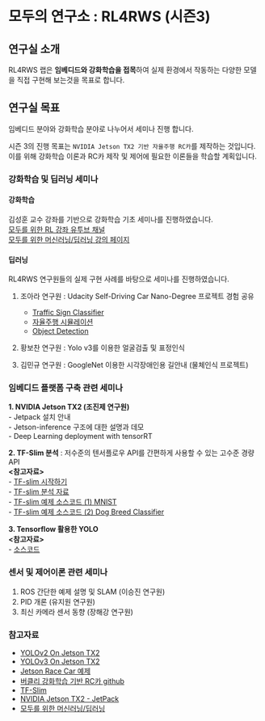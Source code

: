 # 모두의 연구소 : RL4RWS (시즌3)

## 연구실 소개
RL4RWS 랩은 **임베디드와 강화학습을 접목**하여 실제 환경에서 작동하는 다양한 모델을 직접 구현해 보는것을 목표로 합니다. 
 
## 연구실 목표
임베디드 분야와 강화학습 분야로 나누어서 세미나 진행 합니다.  

시즌 3의 진행 목표는 `NVIDIA Jetson TX2 기반 자율주행 RC카`를 제작하는 것입니다. 이를 위해 강화학습 이론과 RC카 제작 및 제어에 필요한 이론들을 학습할 계획입니다.   
 

### 강화학습 및 딥러닝 세미나 
#### 강화학습

김성훈 교수 강좌를 기반으로 강화학습 기초 세미나를 진행하였습니다.  
[모두를 위한 RL 강좌 유투브 채널](https://www.youtube.com/watch?v=dZ4vw6v3LcA&list=PLlMkM4tgfjnKsCWav-Z2F-MMFRx-2gMGG)  
[모두를 위한 머신러닝/딥러닝 강의 페이지](https://hunkim.github.io/ml/)  

#### 딥러닝
RL4RWS 연구원들의 실제 구현 사례를 바탕으로 세미나를 진행하였습니다.  
1. 조아라 연구원 : Udacity Self-Driving Car Nano-Degree 프로젝트 경험 공유  
    - [Traffic Sign Classifier](https://github.com/ahracho/CarND-Traffic-Sign-Classifier-Project)
    - [자율주행 시뮬레이션](https://github.com/ahracho/CarND-Behavioral-Cloning-P3) 
    - [Object Detection](https://github.com/ahracho/CarND-Vehicle-Detection)

2. 황보찬 연구원 : Yolo v3를 이용한 얼굴검출 및 표정인식  
3. 김민규 연구원 : GoogleNet 이용한 시각장애인용 길안내 (물체인식 프로젝트)   


### 임베디드 플랫폼 구축 관련 세미나
**1. NVIDIA Jetson TX2 (조진제 연구원)**   
    - Jetpack 설치 안내  
    - Jetson-inference 구조에 대한 설명과 데모  
    - Deep Learning deployment with tensorRT  

**2. TF-Slim 분석** : 저수준의 텐서플로우 API를 간편하게 사용할 수 있는 고수준 경량 API  
    **<참고자료>**  
    - [TF-slim 시작하기](https://www.popit.kr/tf-slim-%EC%8B%9C%EC%9E%91%ED%95%98%EA%B8%B0/)  
    - [TF-slim 분석 자료](./tf_slim)  
    - [TF-slim 예제 소스코드 (1) MNIST](https://github.com/socurites/tf-slim-tutorial)  
    - [TF-slim 예제 소스코드 (2) Dog Breed Classifier](https://github.com/socurites/dog-breed-classification.tf)  

**3. Tensorflow 활용한 YOLO**  
   **<참고자료>**  
    - [소스코드](./tf_yolo)  


### 센서 및 제어이론 관련 세미나
1. ROS 간단한 예제 설명 및 SLAM (이승진 연구원)  
2. PID 개론 (유지원 연구원)  
3. 최신 카메라 센서 동향 (장해강 연구원)  


### 참고자료
- [YOLOv2 On Jetson TX2](https://jkjung-avt.github.io/yolov2/)
- [YOLOv3 On Jetson TX2](https://jkjung-avt.github.io/yolov3/)
- [Jetson Race Car 예제](https://www.jetsonhacks.com/2016/01/26/jetson-racecar-part-3-esc-motor-control/)
- [버클리 강화학습 기반 RC카 github](https://github.com/gkahn13/gcg)  
- [TF-Slim](https://www.popit.kr/tf-slim-%EC%8B%9C%EC%9E%91%ED%95%98%EA%B8%B0/)
- [NVIDIA Jetson TX2 - JetPack](https://developer.nvidia.com/embedded/jetpack)  
- [모두를 위한 머신러닝/딥러닝](https://hunkim.github.io/ml/)   